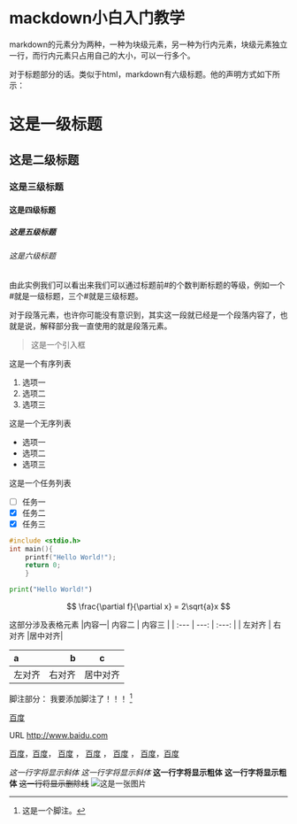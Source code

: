 # mackdown小白入门教学

markdown的元素分为两种，一种为块级元素，另一种为行内元素，块级元素独立一行，而行内元素只占用自己的大小，可以一行多个。

对于标题部分的话。类似于html，markdown有六级标题。他的声明方式如下所示：
# 这是一级标题
## 这是二级标题
### 这是三级标题
#### 这是四级标题
##### 这是五级标题
###### 这是六级标题
由此实例我们可以看出来我们可以通过标题前#的个数判断标题的等级，例如一个#就是一级标题，三个#就是三级标题。

对于段落元素，也许你可能没有意识到，其实这一段就已经是一个段落内容了，也就是说，解释部分我一直使用的就是段落元素。

> 这是一个引入框

这是一个有序列表
1. 选项一
2. 选项二
3. 选项三

这是一个无序列表
- 选项一
- 选项二
- 选项三

这是一个任务列表
- [ ] 任务一
- [x] 任务二
- [x] 任务三

```c
#include <stdio.h>
int main(){
	printf("Hello World!");
	return 0;
	}
```
```python
print("Hello World!")
```
$$
\frac{\partial f}{\partial x} = 2\sqrt{a}x
$$

这部分涉及表格元素
|内容一|   内容二   |   内容三 |
| :--- | ---: | :---: |
| 左对齐 | 右对齐 |居中对齐|


| a | b | c |
| :--- | ---: | :---: |
| 左对齐 | 右对齐 | 居中对齐|

脚注部分：
我要添加脚注了！！！ [^脚注] 

[^脚注]: 这是一个脚注。

[百度](http://www.baidu.com "对链接的说明部分")

URL
http://www.baidu.com

[百度][id]，[百度][id]， [百度][id] ， [百度][id] ， [百度][id] ， [百度][id]，[百度][id]

[id]: http://www.baidu.com

*这一行字将显示斜体*
_这一行字将显示斜体_
**这一行字将显示粗体**
__这一行字将显示粗体__
~~这一行将显示删除线~~
![这是一张图片](https://example.com/path/to/image.jpg)

<!--stackedit_data:
eyJoaXN0b3J5IjpbMTAxMzY5NTczMiw4MzIzMjEzNjAsLTUyND
QyNTY0MCwyMDgzNTUwMzM4LDE5MDU1NDYzNzUsMTk5MDAxOTI0
OSw5MDAxMzQyNzksNzA0OTY1MDE3LDE5ODgyMzM2NTAsMTI0Nz
U2MTgzLC0yMDc0MDUxMzk5LDEyNzMyOTg2NSwtMTI5OTA4MTAy
OCwtMTI5OTA0MTUxMCwxNTgxNDA2ODE0LC0yMTM0NjUxNDY2LC
0yMDg4NzQ2NjEyXX0=
-->
